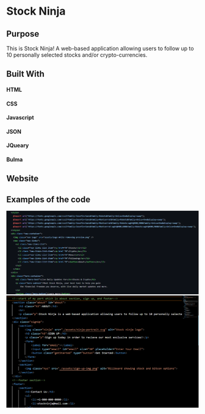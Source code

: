 # Stock Ninja

## Purpose
This is Stock Ninja! A web-based application allowing users to follow up to 10 personally selected stocks and/or crypto-currencies. 

## Built With
#### HTML
#### CSS
#### Javascript
#### JSON
#### JQueary
#### Bulma

## Website


## Examples of the code
![alt text](./assets/code.png.png)
![alt text](./assets/mariscode.png)

